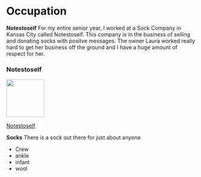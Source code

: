 # Occupation

**Notestoself** 
For my entire senior year, I worked at a Sock Company in Kansas City called Notestoself. This company is in the business of selling and donating socks with positve messages. The owner Laura worked really hard to get her business off the ground and I have a huge amount of respect for her. 

<!DOCTYPE html >
<html>
<head>
<h3> Notestoself </h3>
<body>
  <img src="https://www.google.com/imgres?imgurl=https%3A%2F%2Fcouponseeker.com%2Fstorage%2Fnotes-to-self.jpg&imgrefurl=https%3A%2F%2Fcouponseeker.com%2Fnotes-to-self-promo-codes%2F&tbnid=tHqtFjAIjeClhM&vet=12ahUKEwi-v4TQ1tfzAhVLZKwKHaIxAqMQMygLegUIARDtAQ..i&docid=YeA42B0jUIEVmM&w=300&h=300&itg=1&q=notestoself&ved=2ahUKEwi-v4TQ1tfzAhVLZKwKHaIxAqMQMygLegUIARDtAQ"
 width="100" height="100">
 <p><a href="https://www.notestoself.com/"> Notestoself </a></p>

 </body>
 </html>

**Socks** There is a sock out there for just about anyone
- Crew 
- ankle
- infant
- wool
